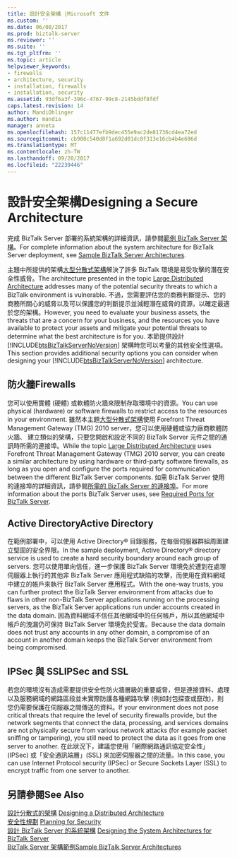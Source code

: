```yaml
---
title: 設計安全架構 |Microsoft 文件
ms.custom: ''
ms.date: 06/08/2017
ms.prod: biztalk-server
ms.reviewer: ''
ms.suite: ''
ms.tgt_pltfrm: ''
ms.topic: article
helpviewer_keywords:
- firewalls
- architecture, security
- installation, firewalls
- installation, security
ms.assetid: 93df6a3f-396c-4767-99c8-2145bddf8fdf
caps.latest.revision: 14
author: MandiOhlinger
ms.author: mandia
manager: anneta
ms.openlocfilehash: 157c11477efb9dec455e9ac2de81736cd4ea72ed
ms.sourcegitcommit: cb908c540d8f1a692d01dc8f313e16cb4b4e696d
ms.translationtype: MT
ms.contentlocale: zh-TW
ms.lasthandoff: 09/20/2017
ms.locfileid: "22239446"
---
```

# <a name="designing-a-secure-architecture"></a><span data-ttu-id="64820-102">設計安全架構</span><span class="sxs-lookup"><span data-stu-id="64820-102">Designing a Secure Architecture</span></span>
<span data-ttu-id="64820-103">完成 BizTalk Server 部署的系統架構的詳細資訊，請參閱[範例 BizTalk Server 架構](../core/sample-biztalk-server-architectures.md)。</span><span class="sxs-lookup"><span data-stu-id="64820-103">For complete information about the system architecture for BizTalk Server deployment, see [Sample BizTalk Server Architectures](../core/sample-biztalk-server-architectures.md).</span></span>  
  
 <span data-ttu-id="64820-104">主題中所提供的架構[大型分散式架構](../core/large-distributed-architecture.md)解決了許多 BizTalk 環境是易受攻擊的潛在安全性威脅。</span><span class="sxs-lookup"><span data-stu-id="64820-104">The architecture presented in the topic [Large Distributed Architecture](../core/large-distributed-architecture.md) addresses many of the potential security threats to which a BizTalk environment is vulnerable.</span></span> <span data-ttu-id="64820-105">不過，您需要評估您的商務判斷提示、您的商務所關心的威脅以及可以保護您的判斷提示並減輕潛在威脅的資源，以確定最適於您的架構。</span><span class="sxs-lookup"><span data-stu-id="64820-105">However, you need to evaluate your business assets, the threats that are a concern for your business, and the resources you have available to protect your assets and mitigate your potential threats to determine what the best architecture is for you.</span></span> <span data-ttu-id="64820-106">本節提供設計 [!INCLUDE[btsBizTalkServerNoVersion](../includes/btsbiztalkservernoversion-md.md)] 架構時您可以考量的其他安全性選項。</span><span class="sxs-lookup"><span data-stu-id="64820-106">This section provides additional security options you can consider when designing your [!INCLUDE[btsBizTalkServerNoVersion](../includes/btsbiztalkservernoversion-md.md)] architecture.</span></span>  
  
## <a name="firewalls"></a><span data-ttu-id="64820-107">防火牆</span><span class="sxs-lookup"><span data-stu-id="64820-107">Firewalls</span></span>  
 <span data-ttu-id="64820-108">您可以使用實體 (硬體) 或軟體防火牆來限制存取環境中的資源。</span><span class="sxs-lookup"><span data-stu-id="64820-108">You can use physical (hardware) or software firewalls to restrict access to the resources in your environment.</span></span> <span data-ttu-id="64820-109">雖然本主題[大型分散式架構](../core/large-distributed-architecture.md)使用 Forefront Threat Management Gateway (TMG) 2010 server，您可以使用硬體或協力廠商軟體防火牆、 建立類似的架構，只要您開啟和設定不同的 BizTalk Server 元件之間的通訊時所需的連接埠。</span><span class="sxs-lookup"><span data-stu-id="64820-109">While the topic [Large Distributed Architecture](../core/large-distributed-architecture.md) uses Forefront Threat Management Gateway (TMG) 2010 server, you can create a similar architecture by using hardware or third-party software firewalls, as long as you open and configure the ports required for communication between the different BizTalk Server components.</span></span> <span data-ttu-id="64820-110">如需 BizTalk Server 使用的連接埠的詳細資訊，請參閱[所需的 BizTalk Server 的連接埠](../core/required-ports-for-biztalk-server.md)。</span><span class="sxs-lookup"><span data-stu-id="64820-110">For more information about the ports BizTalk Server uses, see [Required Ports for BizTalk Server](../core/required-ports-for-biztalk-server.md).</span></span>  
  
## <a name="active-directory"></a><span data-ttu-id="64820-111">Active Directory</span><span class="sxs-lookup"><span data-stu-id="64820-111">Active Directory</span></span>  
 <span data-ttu-id="64820-112">在範例部署中，可以使用 Active Directory® 目錄服務，在每個伺服器群組周圍建立堅固的安全界限。</span><span class="sxs-lookup"><span data-stu-id="64820-112">In the sample deployment, Active Directory® directory service is used to create a hard security boundary around each group of servers.</span></span> <span data-ttu-id="64820-113">您可以使用單向信任，進一步保護 BizTalk Server 環境免於遭到在處理伺服器上執行的其他非 BizTalk Server 應用程式缺陷的攻擊，而使用在資料網域中建立的帳戶來執行 BizTalk Server 應用程式。</span><span class="sxs-lookup"><span data-stu-id="64820-113">With the one-way trusts, you can further protect the BizTalk Server environment from attacks due to flaws in other non-BizTalk Server applications running on the processing servers, as the BizTalk Server applications run under accounts created in the data domain.</span></span> <span data-ttu-id="64820-114">因為資料網域不信任其他網域中的任何帳戶，所以其他網域中帳戶的洩漏仍可保持 BizTalk Server 環境免於受害。</span><span class="sxs-lookup"><span data-stu-id="64820-114">Because the data domain does not trust any accounts in any other domain, a compromise of an account in another domain keeps the BizTalk Server environment from being compromised.</span></span>  
  
## <a name="ipsec-and-ssl"></a><span data-ttu-id="64820-115">IPSec 與 SSL</span><span class="sxs-lookup"><span data-stu-id="64820-115">IPSec and SSL</span></span>  
 <span data-ttu-id="64820-116">若您的環境沒有造成需要提供安全性防火牆層級的重要威脅，但是連接資料、處理以及服務網域的網路區段並未實際防護各種網路攻擊 (例如封包探查或竄改)，則您仍需要保護在伺服器之間傳送的資料。</span><span class="sxs-lookup"><span data-stu-id="64820-116">If your environment does not pose critical threats that require the level of security firewalls provide, but the network segments that connect the data, processing, and services domains are not physically secure from various network attacks (for example packet sniffing or tampering), you still need to protect the data as it goes from one server to another.</span></span> <span data-ttu-id="64820-117">在此狀況下，建議您使用「網際網路通訊協定安全性」(IPSec) 或「安全通訊端層」(SSL) 來加密伺服器之間的流量。</span><span class="sxs-lookup"><span data-stu-id="64820-117">In this case, you can use Internet Protocol security (IPSec) or Secure Sockets Layer (SSL) to encrypt traffic from one server to another.</span></span>  
  
## <a name="see-also"></a><span data-ttu-id="64820-118">另請參閱</span><span class="sxs-lookup"><span data-stu-id="64820-118">See Also</span></span>  
 <span data-ttu-id="64820-119">[設計分散式的架構](../core/designing-a-distributed-architecture.md) </span><span class="sxs-lookup"><span data-stu-id="64820-119">[Designing a Distributed Architecture](../core/designing-a-distributed-architecture.md) </span></span>  
 <span data-ttu-id="64820-120">[安全性規劃](../core/planning-for-security.md) </span><span class="sxs-lookup"><span data-stu-id="64820-120">[Planning for Security](../core/planning-for-security.md) </span></span>  
 <span data-ttu-id="64820-121">[設計 BizTalk Server 的系統架構](../core/designing-the-system-architectures-for-biztalk-server.md) </span><span class="sxs-lookup"><span data-stu-id="64820-121">[Designing the System Architectures for BizTalk Server](../core/designing-the-system-architectures-for-biztalk-server.md) </span></span>  
 [<span data-ttu-id="64820-122">BizTalk Server 架構範例</span><span class="sxs-lookup"><span data-stu-id="64820-122">Sample BizTalk Server Architectures</span></span>](../core/sample-biztalk-server-architectures.md)